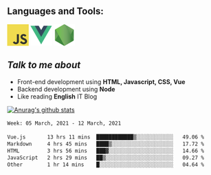 ## **Languages and Tools:**      
<code><img height="50" src="https://raw.githubusercontent.com/github/explore/80688e429a7d4ef2fca1e82350fe8e3517d3494d/topics/javascript/javascript.png"></code>
<code><img height="50"  src="https://raw.githubusercontent.com/github/explore/80688e429a7d4ef2fca1e82350fe8e3517d3494d/topics/vue/vue.png"></code>
<code><img height="50"  src="https://raw.githubusercontent.com/github/explore/80688e429a7d4ef2fca1e82350fe8e3517d3494d/topics/nodejs/nodejs.png"></code>

## *Talk to me about*
- Front-end development using **HTML, Javascript, CSS, Vue**
- Backend development using **Node**
- Like reading **English** IT Blog    

[![Anurag's github stats](https://github-readme-stats.vercel.app/api?username=qdi5)](https://github.com/anuraghazra/github-readme-stats)    

<!--START_SECTION:waka-->
```text
Week: 05 March, 2021 - 12 March, 2021

Vue.js       13 hrs 11 mins  ████████████▒░░░░░░░░░░░░   49.06 % 
Markdown     4 hrs 45 mins   ████▒░░░░░░░░░░░░░░░░░░░░   17.72 % 
HTML         3 hrs 56 mins   ███▓░░░░░░░░░░░░░░░░░░░░░   14.66 % 
JavaScript   2 hrs 29 mins   ██▒░░░░░░░░░░░░░░░░░░░░░░   09.27 % 
Other        1 hr 14 mins    █░░░░░░░░░░░░░░░░░░░░░░░░   04.64 % 
```
<!--END_SECTION:waka-->
